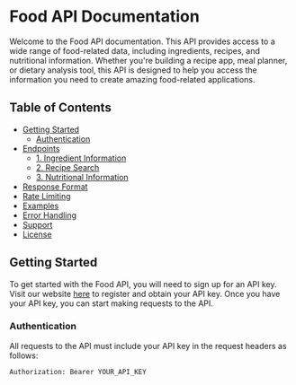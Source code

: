 # Food API Documentation

Welcome to the Food API documentation. This API provides access to a wide range of food-related data, including ingredients, recipes, and nutritional information. Whether you're building a recipe app, meal planner, or dietary analysis tool, this API is designed to help you access the information you need to create amazing food-related applications.

## Table of Contents

- [Getting Started](#getting-started)
  - [Authentication](#authentication)
- [Endpoints](#endpoints)
  - [1. Ingredient Information](#1-ingredient-information)
  - [2. Recipe Search](#2-recipe-search)
  - [3. Nutritional Information](#3-nutritional-information)
- [Response Format](#response-format)
- [Rate Limiting](#rate-limiting)
- [Examples](#examples)
- [Error Handling](#error-handling)
- [Support](#support)
- [License](#license)

## Getting Started

To get started with the Food API, you will need to sign up for an API key. Visit our website [here](https://www.foodapi.com/signup) to register and obtain your API key. Once you have your API key, you can start making requests to the API.

### Authentication

All requests to the API must include your API key in the request headers as follows:

```http
Authorization: Bearer YOUR_API_KEY

